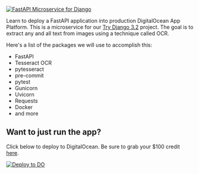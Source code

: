 [![FastAPI Microservice for Django](https://static.codingforentrepreneurs.com/media/projects/fastapi-microservice-django/images/share/FastAPI_Microservice_for_Try_Django.jpg)](https://www.codingforentrepreneurs.com/projects/fastapi-microservice-django)


Learn to deploy a FastAPI application into production DigitalOcean App Platform. This is a microservice for our [Try Django 3.2](https://www.codingforentrepreneurs.com/projects/try-django-3-2) project. The goal is to extract any and all text from images using a technique called OCR.

Here's a list of the packages we will use to accomplish this:

- FastAPI
- Tesseract OCR
- pytesseract
- pre-commit
- pytest
- Gunicorn
- Uvicorn
- Requests
- Docker
- and more

## Want to just run the app?
Click below to deploy to DigitalOcean. Be sure to grab your $100 credit [here](https://do.co/cfe-github).


[![Deploy to DO](https://www.deploytodo.com/do-btn-blue.svg)](https://cloud.digitalocean.com/apps/new?repo=https://github.com/codingforentrepreneurs/FastAPI-Microservice-for-Django/tree/main)